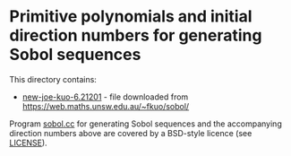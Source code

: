 # Primitive polynomials and initial direction numbers for generating Sobol sequences

This directory contains:

* [new-joe-kuo-6.21201](new-joe-kuo-6.21201) - file downloaded from
  https://web.maths.unsw.edu.au/~fkuo/sobol/

Program [sobol.cc](https://web.maths.unsw.edu.au/~fkuo/sobol/sobol.cc) for
generating Sobol sequences and the accompanying direction numbers above are
covered by a BSD-style licence (see [LICENSE](LICENSE)).
